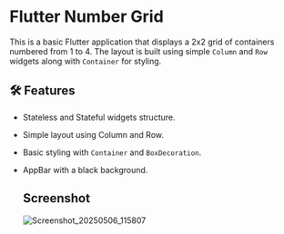 # Flutter Number Grid

This is a basic Flutter application that displays a 2x2 grid of containers numbered from 1 to 4. The layout is built using simple `Column` and `Row` widgets along with `Container` for styling.

## 🛠️ Features

- Stateless and Stateful widgets structure.
- Simple layout using Column and Row.
- Basic styling with `Container` and `BoxDecoration`.
- AppBar with a black background.

  ## Screenshot

  ![Screenshot_20250506_115807](https://github.com/user-attachments/assets/71446cf0-60a3-4abd-a524-025c8e5d64bc)
